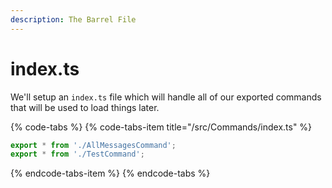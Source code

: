 ```yaml
---
description: The Barrel File
---
```


# index.ts

We'll setup an `index.ts` file which will handle all of our exported commands that will be used to load things later.

{% code-tabs %}
{% code-tabs-item title="/src/Commands/index.ts" %}
```typescript
export * from './AllMessagesCommand';
export * from './TestCommand';
```
{% endcode-tabs-item %}
{% endcode-tabs %}



